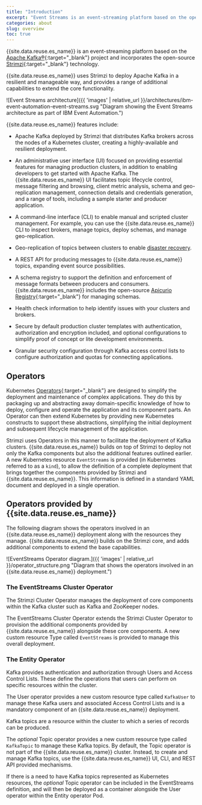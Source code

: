 ```yaml
---
title: "Introduction"
excerpt: "Event Streams is an event-streaming platform based on the open-source Apache Kafka® project."
categories: about
slug: overview
toc: true
---
```




{{site.data.reuse.es_name}} is an event-streaming platform based on the [Apache Kafka®](https://kafka.apache.org/){:target="_blank"} project and incorporates the open-source [Strimzi](https://strimzi.io){:target="_blank"} technology.

{{site.data.reuse.es_name}} uses Strimzi to deploy Apache Kafka in a resilient and manageable way, and provides a range of additional capabilities to extend the core functionality.

![Event Streams architecture]({{ 'images' | relative_url }}/architectures/ibm-event-automation-event-streams.svg "Diagram showing the Event Streams architecture as part of IBM Event Automation.")

{{site.data.reuse.es_name}} features include:

- Apache Kafka deployed by Strimzi that distributes Kafka brokers across the nodes of a Kubernetes cluster, creating a highly-available and resilient deployment.

- An administrative user interface (UI) focused on providing essential features for managing production clusters, in addition to enabling developers to get started with Apache Kafka. The {{site.data.reuse.es_name}} UI facilitates topic lifecycle control, message filtering and browsing, client metric analysis, schema and geo-replication management, connection details and credentials generation, and a range of tools, including a sample starter and producer application.

- A command-line interface (CLI) to enable manual and scripted cluster management. For example, you can use the {{site.data.reuse.es_name}} CLI to inspect brokers, manage topics, deploy schemas, and manage geo-replication.

- Geo-replication of topics between clusters to enable [disaster recovery](../../georeplication/disaster-recovery).

- A REST API for producing messages to {{site.data.reuse.es_name}} topics, expanding event source possibilities.

- A schema registry to support the definition and enforcement of message formats between producers and consumers. {{site.data.reuse.es_name}} includes the open-source [Apicurio Registry](https://www.apicur.io/registry/docs/apicurio-registry/2.5.x/index.html){:target="_blank"} for managing schemas.

- Health check information to help identify issues with your clusters and brokers.

- Secure by default production cluster templates with authentication, authorization and encryption included, and optional configurations to simplify proof of concept or lite development environments.

- Granular security configuration through Kafka access control lists to configure authorization and quotas for connecting applications.


## Operators

Kubernetes [Operators](https://kubernetes.io/docs/concepts/extend-kubernetes/operator/){:target="_blank"} are designed to simplify the deployment and maintenance of complex applications. They do this by packaging up and abstracting away domain-specific knowledge of how to deploy, configure and operate the application and its component parts. An Operator can then extend Kubernetes by providing new Kubernetes constructs to support these abstractions, simplifying the initial deployment and subsequent lifecycle management of the application.

Strimzi uses Operators in this manner to facilitate the deployment of Kafka clusters. {{site.data.reuse.es_name}} builds on top of Strimzi to deploy not only the Kafka components but also the additional features outlined earlier. A new Kubernetes resource `EventStreams` is provided (in Kubernetes referred to as a `kind`), to allow the definition of a complete deployment that brings together the components provided by Strimzi and {{site.data.reuse.es_name}}. This information is defined in a standard YAML document and deployed in a single operation.


## Operators provided by {{site.data.reuse.es_name}}

The following diagram shows the operators involved in an {{site.data.reuse.es_name}} deployment along with the resources they manage. {{site.data.reuse.es_name}} builds on the Strimzi core, and adds additional components to extend the base capabilities.

![EventStreams Operator diagram.]({{ 'images' | relative_url }}/operator_structure.png "Diagram that shows the operators involved in an {{site.data.reuse.es_name}} deployment.")

### The EventStreams Cluster Operator

The Strimzi Cluster Operator manages the deployment of core components within the Kafka cluster such as Kafka and ZooKeeper nodes.

The EventStreams Cluster Operator extends the Strimzi Cluster Operator to provision the additional components provided by {{site.data.reuse.es_name}} alongside these core components. A new custom resource Type called `EventStreams` is provided to manage this overall deployment.

### The Entity Operator

Kafka provides authentication and authorization through Users and Access Control Lists. These define the operations that users can perform on specific resources within the cluster.

The User operator provides a new custom resource type called `KafkaUser` to manage these Kafka users and associated Access Control Lists and is a mandatory component of an {{site.data.reuse.es_name}} deployment.

Kafka topics are a resource within the cluster to which a series of records can be produced.

The _optional_ Topic operator provides a new custom resource type called `KafkaTopic` to manage these Kafka topics. By default, the Topic operator is not part of the {{site.data.reuse.es_name}} cluster. Instead, to create and manage Kafka topics, use the {{site.data.reuse.es_name}} UI, CLI, and REST API provided mechanisms.

If there is a need to have Kafka topics represented as Kubernetes resources, the _optional_ Topic operator can be included in the EventStreams definition, and will then be deployed as a container alongside the User operator within the Entity operator Pod.
